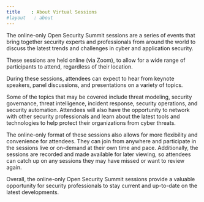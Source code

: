 ```yaml
---
title    : About Virtual Sessions
#layout   : about
---
```





The online-only Open Security Summit sessions are a series of events that bring together 
security experts and professionals from around the world to discuss the latest trends 
and challenges in cyber and application security. 

These sessions are held online (via Zoom), to allow for a wide range of participants to attend, 
regardless of their location.

During these sessions, attendees can expect to hear from keynote speakers, 
panel discussions, and presentations on a variety of topics.

Some of the topics that may be covered include threat modeling, security governance, threat intelligence, 
incident response, security operations, and security automation. Attendees will also have the opportunity to network 
with other security professionals and learn about the latest tools and technologies to help protect 
their organizations from cyber threats.

The online-only format of these sessions also allows for more flexibility and convenience 
for attendees. They can join from anywhere and participate in the sessions live or on-demand 
at their own time and pace. Additionally, the sessions are recorded and made available for 
later viewing, so attendees can catch up on any sessions they may have missed or 
want to review again. 

Overall, the online-only Open Security Summit sessions provide a valuable opportunity for 
security professionals to stay current and up-to-date on the latest developments.